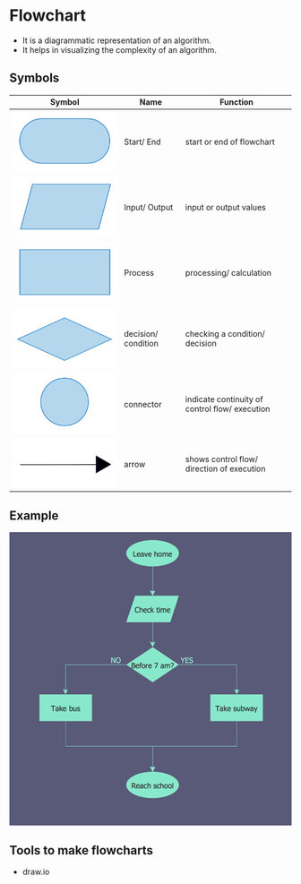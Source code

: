 # Flowchart

- It is a diagrammatic representation of an algorithm.
- It helps in visualizing the complexity of an algorithm.

## Symbols

| Symbol | Name | Function |
| - | - | - |
| ![](../../images/flowcharts/symbols/start-end-flowchart-symbol.png) | Start/ End | start or end of flowchart |
| ![](../../images/flowcharts/symbols/input-output-flowchart-symbol.png) | Input/ Output | input or output values |
| ![](../../images/flowcharts/symbols/action-process-flowchart-symbol.png) | Process | processing/ calculation |
| ![](../../images/flowcharts/symbols/decision-flowchart-symbol.png) | decision/ condition | checking a condition/ decision |
| ![](../../images/flowcharts/symbols/connector-flowchart-symbol.png) | connector | indicate continuity of control flow/ execution  |
| ![](../../images/flowcharts/symbols/arrow.png) | arrow | shows control flow/ direction of execution |


## Example

![](../../images/flowcharts/examples/travel_bus_subway.png)


## Tools to make flowcharts
- draw.io
